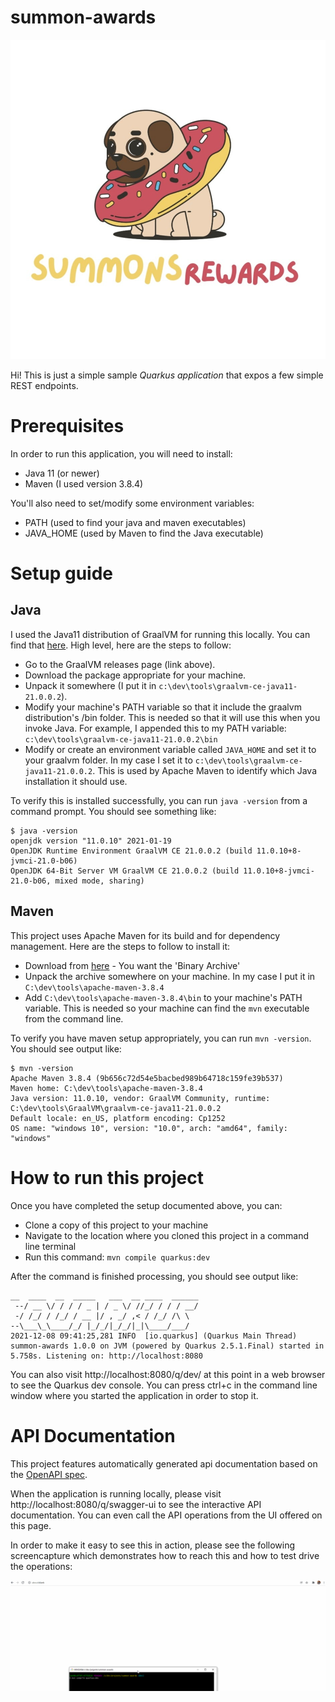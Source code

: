 # summon-awards

![](src/main/resources/META-INF/branding/logo.png)

Hi! This is just a simple sample *Quarkus application* that expos a few simple REST endpoints.

# Prerequisites

In order to run this application, you will need to install:

* Java 11 (or newer)
* Maven (I used version 3.8.4)

You'll also need to set/modify some environment variables:

* PATH (used to find your java and maven executables)
* JAVA_HOME (used by Maven to find the Java executable)

# Setup guide

## Java

I used the Java11 distribution of GraalVM for running this locally. You can find that [here](https://github.com/graalvm/graalvm-ce-builds/releases/tag/vm-21.3.0). High level, here are the steps to follow:
* Go to the GraalVM releases page (link above).
* Download the package appropriate for your machine.
* Unpack it somewhere (I put it in `c:\dev\tools\graalvm-ce-java11-21.0.0.2`).
* Modify your machine's PATH variable so that it include the graalvm distribution's /bin folder. This is needed so that it will use this when you invoke Java. For example, I appended this to my PATH variable: `c:\dev\tools\graalvm-ce-java11-21.0.0.2\bin`
* Modify or create an environment variable called `JAVA_HOME` and set it to your graalvm folder. In my case I set it to `c:\dev\tools\graalvm-ce-java11-21.0.0.2`. This is used by Apache Maven to identify which Java installation it should use.

To verify this is installed successfully, you can run `java -version` from a command prompt. You should see something like:
```
$ java -version
openjdk version "11.0.10" 2021-01-19
OpenJDK Runtime Environment GraalVM CE 21.0.0.2 (build 11.0.10+8-jvmci-21.0-b06)
OpenJDK 64-Bit Server VM GraalVM CE 21.0.0.2 (build 11.0.10+8-jvmci-21.0-b06, mixed mode, sharing)
```

## Maven

This project uses Apache Maven for its build and for dependency management. Here are the steps to follow to install it:
* Download from [here](https://maven.apache.org/download.cgi) - You want the 'Binary Archive'
* Unpack the archive somewhere on your machine. In my case I put it in `C:\dev\tools\apache-maven-3.8.4`  
* Add `C:\dev\tools\apache-maven-3.8.4\bin` to your machine's PATH variable. This is needed so your machine can find the `mvn` executable from the command line.

To verify you have maven setup appropriately, you can run `mvn -version`. You should see output like:
```
$ mvn -version
Apache Maven 3.8.4 (9b656c72d54e5bacbed989b64718c159fe39b537)
Maven home: C:\dev\tools\apache-maven-3.8.4
Java version: 11.0.10, vendor: GraalVM Community, runtime: C:\dev\tools\GraalVM\graalvm-ce-java11-21.0.0.2
Default locale: en_US, platform encoding: Cp1252
OS name: "windows 10", version: "10.0", arch: "amd64", family: "windows"
```

# How to run this project

Once you have completed the setup documented above, you can:
* Clone a copy of this project to your machine
* Navigate to the location where you cloned this project in a command line terminal
* Run this command: `mvn compile quarkus:dev`

After the command is finished processing, you should see output like:
```
__  ____  __  _____   ___  __ ____  ______
 --/ __ \/ / / / _ | / _ \/ //_/ / / / __/
 -/ /_/ / /_/ / __ |/ , _/ ,< / /_/ /\ \
--\___\_\____/_/ |_/_/|_/_/|_|\____/___/
2021-12-08 09:41:25,281 INFO  [io.quarkus] (Quarkus Main Thread) summon-awards 1.0.0 on JVM (powered by Quarkus 2.5.1.Final) started in 5.758s. Listening on: http://localhost:8080
```

You can also visit http://localhost:8080/q/dev/ at this point in a web browser to see the Quarkus dev console.
You can press ctrl+c in the command line window where you started the application in order to stop it.

# API Documentation

This project features automatically generated api documentation based on the [OpenAPI spec](https://swagger.io/specification/).

When the application is running locally, please visit http://localhost:8080/q/swagger-ui to see the interactive API documentation. You can even call the API operations from the UI offered on this page.

In order to make it easy to see this in action, please see the following screencapture which demonstrates how to reach this and how to test drive the operations:

![](./docs/how-to-use-swagger-ui.gif)